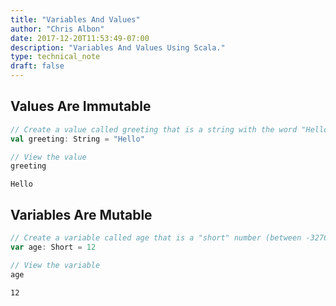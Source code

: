 ```yaml
---
title: "Variables And Values"
author: "Chris Albon"
date: 2017-12-20T11:53:49-07:00
description: "Variables And Values Using Scala."
type: technical_note
draft: false
---
```

## Values Are Immutable


```scala
// Create a value called greeting that is a string with the word "Hello"
val greeting: String = "Hello"

// View the value
greeting
```




    Hello



## Variables Are Mutable


```scala
// Create a variable called age that is a "short" number (between -32768 to 32767) with the number 12
var age: Short = 12

// View the variable
age
```




    12


